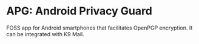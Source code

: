 [Title]: # (APG: Android Privacy Guard)
[Order]: # (5)

# APG: Android Privacy Guard

FOSS app for Android smartphones that facilitates OpenPGP encryption. It can be integrated with K9 Mail.